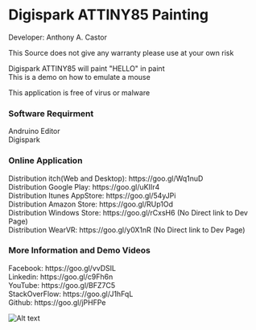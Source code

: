 # Digispark ATTINY85 Painting
Developer: Anthony A. Castor

This Source does not give any warranty please use at your own risk </br>

Digispark ATTINY85 will paint "HELLO" in paint</br>
This is a demo on how to emulate a mouse</br>

This application is free of virus or malware </br>

<h3>Software Requirment </h3>
Andruino Editor<br/>
Digispark<br/>

<h3>Online Application</h3>
Distribution itch(Web and Desktop): https://goo.gl/Wq1nuD </br>
Distribution Google Play: https://goo.gl/uKIIr4 </br>
Distribution Itunes AppStore: https://goo.gl/54yJPi </br>
Distribution Amazon Store: https://goo.gl/RUp1Od </br>
Distribution Windows Store: https://goo.gl/rCxsH6   (No Direct link to Dev Page) </br>
Distribution WearVR: https://goo.gl/y0X1nR  (No Direct link to Dev Page) </br>

<h3>More Information and Demo Videos </h3>
Facebook: https://goo.gl/vvDSIL </br>
Linkedin: https://goo.gl/c9Fh6n </br>
YouTube: https://goo.gl/BFZ7C5 </br>
StackOverFlow: https://goo.gl/J1hFqL </br>
Github: https://goo.gl/jPHFPe </br>

![Alt text](/relative/path/to/Demo/1.PNG?raw=true "Demo Picture")